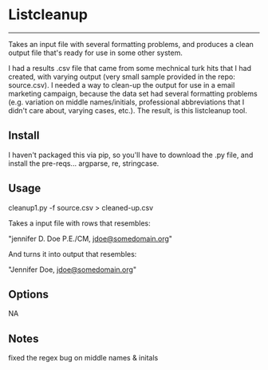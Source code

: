 # Listcleanup
-------
Takes an input file with several formatting problems, and produces a clean output file that's ready for use in some other system.

I had a results .csv file that came from some mechnical turk hits that I had created, with varying output (very small sample provided in the repo: source.csv). I needed a way to clean-up the output for use in a email marketing campaign, because the data set had several formatting problems (e.g. variation on middle names/initials, professional abbreviations that I didn't care about, varying cases, etc.).  The result, is this listcleanup tool.


Install
-------
I haven't packaged this via pip, so you'll have to download the .py file, and install the pre-reqs... argparse, re, stringcase. 
 
Usage
-------
cleanup1.py -f source.csv > cleaned-up.csv


Takes a input file with rows that resembles: 

"jennifer D. Doe P.E./CM, jdoe@somedomain.org"

And turns it into output that resembles:

"Jennifer Doe, jdoe@somedomain.org"

Options
-------
NA

Notes
-------

fixed the regex bug on middle names & initals